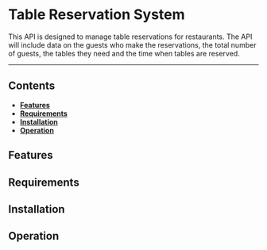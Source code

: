# Table Reservation System

This API is designed to manage table reservations for restaurants. The API will include data on the guests who make the reservations, the total number of guests, the tables they need and the time when tables are reserved.

---

## Contents
- **[Features](#Features)**
- **[Requirements](#Requirements)**
- **[Installation](#Installation)**
- **[Operation](#Operation)**


## Features


## Requirements


## Installation


## Operation